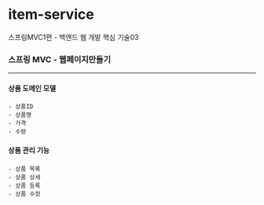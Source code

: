 # item-service
스프링MVC1편 - 백엔드 웹 개발 핵심 기술03

### 스프링 MVC  - 웹페이지만들기
---

#### 상품 도메인 모델

    - 상품ID
    - 상품명
    - 가격
    - 수량
#### 상품 관리 기능

    - 상품 목록
    - 상품 상세
    - 상품 등록
    - 상품 수정
